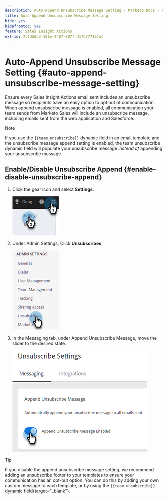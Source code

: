 ```yaml
---
description: Auto-Append Unsubscribe Message Setting - Marketo Docs - Product Documentation
title: Auto-Append Unsubscribe Message Setting
hide: yes
hidefromtoc: yes
feature: Sales Insight Actions
exl-id: 7cfd2db3-181e-4407-807f-d17d77715fac
---
```

# Auto-Append Unsubscribe Message Setting {#auto-append-unsubscribe-message-setting}

Ensure every Sales Insight Actions email sent includes an unsubscribe message so recipients have an easy option to opt out of communication. When append unsubscribe message is enabled, all communication your team sends from Marketo Sales will include an unsubscribe message, including emails sent from the web application and Salesforce.
 
>[!NOTE]
>
>If you use the `{{team_unsubscribe}}` dynamic field in an email template and the unsubscribe message append setting is enabled, the team unsubscribe dynamic field will populate your unsubscribe message _instead of_ appending your unsubscribe message.

## Enable/Disable Unsubscribe Append {#enable-disable-unsubscribe-append}

1. Click the gear icon and select **Settings**.

   ![](assets/auto-append-unsubscribe-message-setting-1.png)

1. Under Admin Settings, Click **Unsubscribes**.

   ![](assets/auto-append-unsubscribe-message-setting-2.png)

1. In the Messaging tab, under Append Unsubscribe Message, move the slider to the desired state.

   ![](assets/auto-append-unsubscribe-message-setting-3.png)

>[!TIP]
>
>If you disable the append unsubscribe message setting, we recommend adding an unsubscribe footer to your templates to ensure your communication has an opt-out option. You can do this by adding your own custom message to each template, or by using the `{{team_unsubscribe}}` [dynamic field](/help/marketo/product-docs/marketo-sales-insight/actions/templates/dynamic-fields.md){target="_blank"}.

